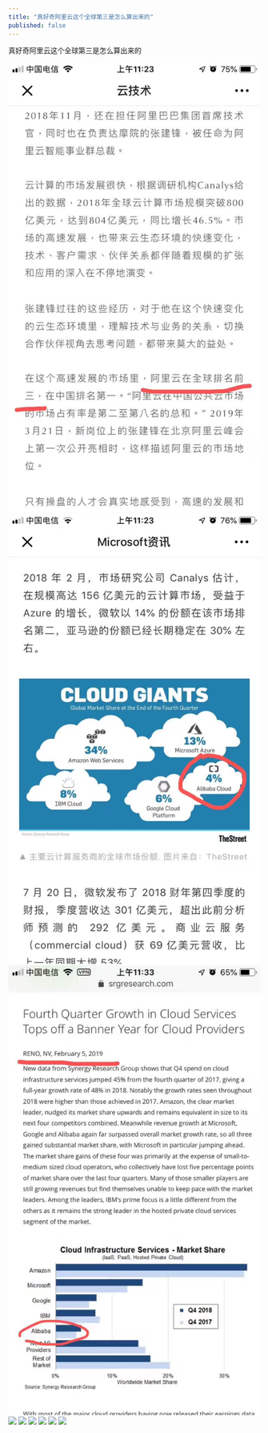 ```yaml
---
title: "真好奇阿里云这个全球第三是怎么算出来的"
published: false
---
```

真好奇阿里云这个全球第三是怎么算出来的

![](./1.jpg)
![](./2.jpg)
![](./3.jpg)
![](./4.jpg)
![](./5.jpg)
![](./6.jpg)
![](./7.jpg)
![](./8.jpg)
![](./9.jpg)
